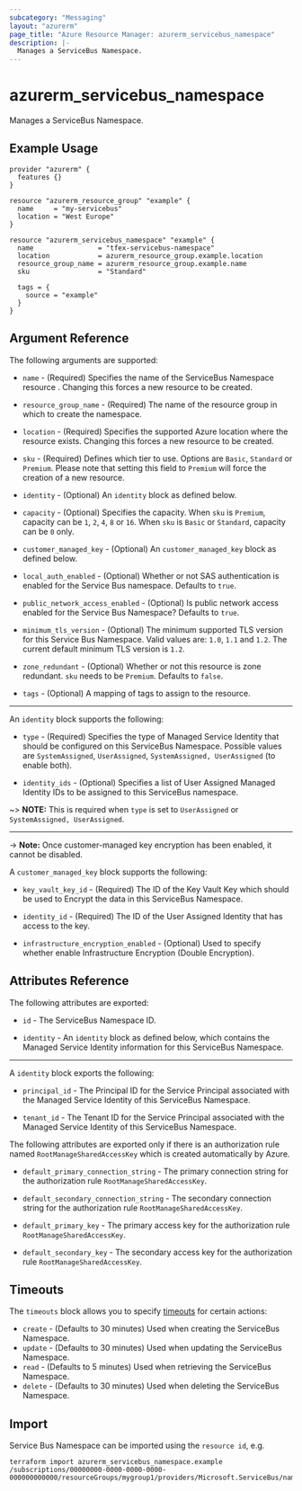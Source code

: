 ```yaml
---
subcategory: "Messaging"
layout: "azurerm"
page_title: "Azure Resource Manager: azurerm_servicebus_namespace"
description: |-
  Manages a ServiceBus Namespace.
---
```


# azurerm_servicebus_namespace

Manages a ServiceBus Namespace.

## Example Usage

```hcl
provider "azurerm" {
  features {}
}

resource "azurerm_resource_group" "example" {
  name     = "my-servicebus"
  location = "West Europe"
}

resource "azurerm_servicebus_namespace" "example" {
  name                = "tfex-servicebus-namespace"
  location            = azurerm_resource_group.example.location
  resource_group_name = azurerm_resource_group.example.name
  sku                 = "Standard"

  tags = {
    source = "example"
  }
}
```

## Argument Reference

The following arguments are supported:

* `name` - (Required) Specifies the name of the ServiceBus Namespace resource . Changing this forces a
    new resource to be created.

* `resource_group_name` - (Required) The name of the resource group in which to
    create the namespace.

* `location` - (Required) Specifies the supported Azure location where the resource exists. Changing this forces a new resource to be created.

* `sku` - (Required) Defines which tier to use. Options are `Basic`, `Standard` or `Premium`. Please note that setting this field to `Premium` will force the creation of a new resource.

* `identity` - (Optional) An `identity` block as defined below.

* `capacity` - (Optional) Specifies the capacity. When `sku` is `Premium`, capacity can be `1`, `2`, `4`, `8` or `16`. When `sku` is `Basic` or `Standard`, capacity can be `0` only.

* `customer_managed_key` - (Optional) An `customer_managed_key` block as defined below.

* `local_auth_enabled` - (Optional) Whether or not SAS authentication is enabled for the Service Bus namespace. Defaults to `true`.

* `public_network_access_enabled` - (Optional) Is public network access enabled for the Service Bus Namespace? Defaults to `true`.

* `minimum_tls_version` - (Optional) The minimum supported TLS version for this Service Bus Namespace. Valid values are: `1.0`, `1.1` and `1.2`. The current default minimum TLS version is `1.2`.

* `zone_redundant` - (Optional) Whether or not this resource is zone redundant. `sku` needs to be `Premium`. Defaults to `false`.

* `tags` - (Optional) A mapping of tags to assign to the resource.

---

An `identity` block supports the following:

* `type` - (Required) Specifies the type of Managed Service Identity that should be configured on this ServiceBus Namespace. Possible values are `SystemAssigned`, `UserAssigned`, `SystemAssigned, UserAssigned` (to enable both).

* `identity_ids` - (Optional) Specifies a list of User Assigned Managed Identity IDs to be assigned to this ServiceBus namespace.

~> **NOTE:** This is required when `type` is set to `UserAssigned` or `SystemAssigned, UserAssigned`.


---

-> **Note:** Once customer-managed key encryption has been enabled, it cannot be disabled.

A `customer_managed_key` block supports the following:


* `key_vault_key_id` - (Required) The ID of the Key Vault Key which should be used to Encrypt the data in this ServiceBus Namespace.

* `identity_id` - (Required) The ID of the User Assigned Identity that has access to the key.

* `infrastructure_encryption_enabled` - (Optional) Used to specify whether enable Infrastructure Encryption (Double Encryption).

## Attributes Reference

The following attributes are exported:

* `id` - The ServiceBus Namespace ID.

* `identity` - An `identity` block as defined below, which contains the Managed Service Identity information for this ServiceBus Namespace.

---

A `identity` block exports the following:

* `principal_id` - The Principal ID for the Service Principal associated with the Managed Service Identity of this ServiceBus Namespace.

* `tenant_id` - The Tenant ID for the Service Principal associated with the Managed Service Identity of this ServiceBus Namespace.


The following attributes are exported only if there is an authorization rule named
`RootManageSharedAccessKey` which is created automatically by Azure.

* `default_primary_connection_string` - The primary connection string for the authorization
    rule `RootManageSharedAccessKey`.

* `default_secondary_connection_string` - The secondary connection string for the
    authorization rule `RootManageSharedAccessKey`.

* `default_primary_key` - The primary access key for the authorization rule `RootManageSharedAccessKey`.

* `default_secondary_key` - The secondary access key for the authorization rule `RootManageSharedAccessKey`.

## Timeouts

The `timeouts` block allows you to specify [timeouts](https://www.terraform.io/language/resources/syntax#operation-timeouts) for certain actions:

* `create` - (Defaults to 30 minutes) Used when creating the ServiceBus Namespace.
* `update` - (Defaults to 30 minutes) Used when updating the ServiceBus Namespace.
* `read` - (Defaults to 5 minutes) Used when retrieving the ServiceBus Namespace.
* `delete` - (Defaults to 30 minutes) Used when deleting the ServiceBus Namespace.

## Import

Service Bus Namespace can be imported using the `resource id`, e.g.

```shell
terraform import azurerm_servicebus_namespace.example /subscriptions/00000000-0000-0000-0000-000000000000/resourceGroups/mygroup1/providers/Microsoft.ServiceBus/namespaces/sbns1
```
